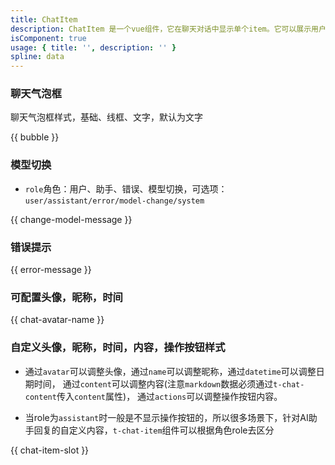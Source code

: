 ```yaml
---
title: ChatItem
description: ChatItem 是一个vue组件，它在聊天对话中显示单个item。它可以展示用户的头像、昵称、时间、聊天内容。AI聊天场景下提供模型切换提示，如果消息仍在发送过程中，它还可以显示一个loading效果。
isComponent: true
usage: { title: '', description: '' }
spline: data
---
```


### 聊天气泡框

聊天气泡框样式，基础、线框、文字，默认为文字

{{ bubble }}

### 模型切换
- `role`角色：用户、助手、错误、模型切换，可选项：`user/assistant/error/model-change/system`

{{ change-model-message }}

### 错误提示

{{ error-message }}

### 可配置头像，昵称，时间

{{ chat-avatar-name }}

### 自定义头像，昵称，时间，内容，操作按钮样式

- 通过`avatar`可以调整头像，通过`name`可以调整昵称，通过`datetime`可以调整日期时间， 通过`content`可以调整内容(注意`markdown`数据必须通过`t-chat-content`传入`content`属性)， 通过`actions`可以调整操作按钮内容。

- 当role为`assistant`时一般是不显示操作按钮的，所以很多场景下，针对AI助手回复的自定义内容，`t-chat-item`组件可以根据角色role去区分


{{ chat-item-slot }}



